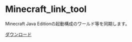 # Minecraft_link_tool
Minecraft Java Editionの起動構成のワールド等を同期します。

[ダウンロード](https://github.com/naoano0415/Minecraft_link_tool/raw/refs/heads/main/Minecraft_link_tool.zip)
